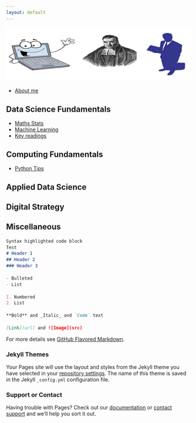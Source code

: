 ```yaml
---
layout: default
---
```

![Image](img/logo2.png)

- [About me](AboutMe)

## Data Science Fundamentals
- [Maths Stats](DSF/StatisticsQA)
- [Machine Learning](DSF/ML)
- [Key readings](DSF/KeyReadings)

## Computing Fundamentals
- [Python Tips](MathsStats)

## Applied Data Science

## Digital Strategy

## Miscellaneous


```markdown
Syntax highlighted code block
Test
# Header 1
## Header 2
### Header 3

- Bulleted
- List

1. Numbered
2. List

**Bold** and _Italic_ and `Code` text

[Link](url) and ![Image](src)
```

For more details see [GitHub Flavored Markdown](https://guides.github.com/features/mastering-markdown/).

### Jekyll Themes

Your Pages site will use the layout and styles from the Jekyll theme you have selected in your [repository settings](https://github.com/BadrulAlom/BadrulAlom.github.io/settings). The name of this theme is saved in the Jekyll `_config.yml` configuration file.

### Support or Contact

Having trouble with Pages? Check out our [documentation](https://help.github.com/categories/github-pages-basics/) or [contact support](https://github.com/contact) and we’ll help you sort it out.
